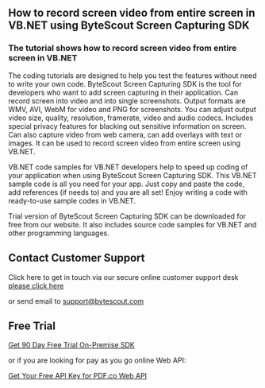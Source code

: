 ## How to record screen video from entire screen in VB.NET using ByteScout Screen Capturing SDK

### The tutorial shows how to record screen video from entire screen in VB.NET

The coding tutorials are designed to help you test the features without need to write your own code. ByteScout Screen Capturing SDK is the tool for developers who want to add screen capturing in their application. Can record screen into video and into single screenshots. Output formats are WMV, AVI, WebM for video and PNG for screenshots. You can adjust output video size, quality, resolution, framerate, video and audio codecs. Includes special privacy features for blacking out sensitive information on screen. Can also capture video from web camera, can add overlays with text or images. It can be used to record screen video from entire screen using VB.NET.

VB.NET code samples for VB.NET developers help to speed up coding of your application when using ByteScout Screen Capturing SDK. This VB.NET sample code is all you need for your app. Just copy and paste the code, add references (if needs to) and you are all set! Enjoy writing a code with ready-to-use sample codes in VB.NET.

Trial version of ByteScout Screen Capturing SDK can be downloaded for free from our website. It also includes source code samples for VB.NET and other programming languages.

## Contact Customer Support

Click here to get in touch via our secure online customer support desk [please click here](https://bytescout.zendesk.com/hc/en-us/requests/new?subject=ByteScout%20Screen%20Capturing%20SDK%20Question)

or send email to [support@bytescout.com](mailto:support@bytescout.com?subject=ByteScout%20Screen%20Capturing%20SDK%20Question) 

## Free Trial

[Get 90 Day Free Trial On-Premise SDK](https://bytescout.com/download/web-installer?utm_source=github-readme)

or if you are looking for pay as you go online Web API:

[Get Your Free API Key for PDF.co Web API](https://pdf.co/documentation/api?utm_source=github-readme)